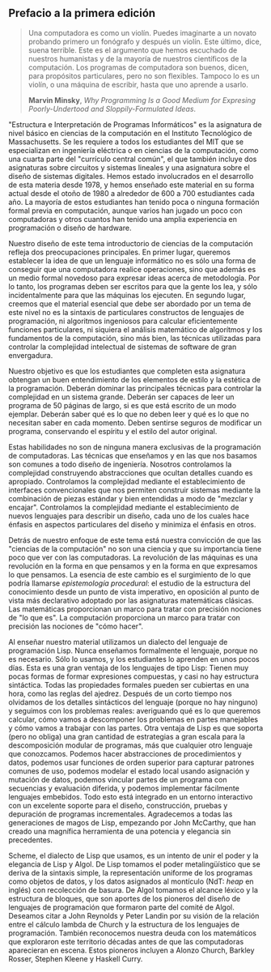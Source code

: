 ## Prefacio a la primera edición

>Una computadora es como un violín. Puedes imaginarte a un novato probando primero un fonógrafo y después un violín. Este último, dice, suena terrible. Este es el argumento que hemos escuchado de nuestros humanistas y de la mayoría de nuestros científicos de la computación. Los programas de computadora son buenos, dicen, para propósitos particulares, pero no son flexibles. Tampoco lo es un violín, o una máquina de escribir, hasta que uno aprende a usarlo.
>
>**Marvin Minsky**, *Why Programming Is a Good Medium for Expresing Poorly-Undertood and Sloppily-Formulated Ideas*.

"Estructura e Interpretación de Programas Informáticos" es la asignatura de nivel básico en ciencias de la computación en el Instituto Tecnológico de Massachusetts. Se les requiere a todos los estudiantes del MIT que se especializan en ingeniería eléctrica o en ciencias de la computación, como una cuarta parte del "currículo central común", el que también incluye dos asignaturas sobre circuitos y sistemas lineales y una asignatura sobre el diseño de sistemas digitales. Hemos estado involucrados en el desarrollo de esta materia desde 1978, y hemos enseñado este material en su forma actual desde el otoño de 1980 a alrededor de 600 a 700 estudiantes cada año. La mayoría de estos estudiantes han tenido poca o ninguna formación formal previa en computación, aunque varios han jugado un poco con computadoras y otros cuantos han tenido una amplia experiencia en programación o diseño de hardware.

Nuestro diseño de este tema introductorio de ciencias de la computación refleja dos preocupaciones principales. En primer lugar, queremos establecer la idea de que un lenguaje informático no es sólo una forma de conseguir que una computadora realice operaciones, sino que además es un medio formal novedoso para expresar ideas acerca de metodología. Por lo tanto, los programas deben ser escritos para que la gente los lea, y sólo incidentalmente para que las máquinas los ejecuten. En segundo lugar, creemos que el material esencial que debe ser abordado por un tema de este nivel no es la sintaxis de particulares constructos de lenguajes de programación, ni algoritmos ingeniosos para calcular eficientemente funciones particulares, ni siquiera el análisis matemático de algorítmos y los fundamentos de la computación, sino más bien, las técnicas utilizadas para controlar la complejidad intelectual de sistemas de software de gran envergadura.

Nuestro objetivo es que los estudiantes que completen esta asignatura obtengan un buen entendimiento de los elementos de estilo y la estética de la programación. Deberán dominar las principales técnicas para controlar la complejidad en un sistema grande. Deberán ser capaces de leer un programa de 50 páginas de largo, si es que está escrito de un modo ejemplar. Deberán saber qué es lo que no deben leer y qué es lo que no necesitan saber en cada momento.  Deben sentirse seguros de modificar un programa, conservando el espíritu y el estilo del autor original.

Estas habilidades no son de ninguna manera exclusivas de la programación de computadoras. Las técnicas que enseñamos y en las que nos basamos son comunes a todo diseño de ingeniería. Nosotros controlamos la complejidad construyendo abstracciones que ocultan detalles cuando es apropiado. Controlamos la complejidad mediante el establecimiento de interfaces convencionales que nos permiten construir sistemas mediante la combinación de piezas estándar y bien entendidas a modo de "mezclar y encajar". Controlamos la complejidad mediante el establecimiento de nuevos lenguajes para describir un diseño, cada uno de los cuales hace énfasis en aspectos particulares del diseño y minimiza el énfasis en otros.

Detrás de nuestro enfoque de este tema está nuestra convicción de que las "ciencias de la computación" no son una ciencia y que su importancia tiene poco que ver con las computadoras. La revolución de las máquinas es una revolución en la forma en que pensamos y en la forma en que expresamos lo que pensamos. La esencia de este cambio es el surgimiento de lo que podría llamarse *epistemología procedural*: el estudio de la estructura del conocimiento desde un punto de vista imperativo, en oposición al punto de vista más declarativo adoptado por las asignaturas matemáticas clásicas. Las matemáticas proporcionan un marco para tratar con precisión nociones de "lo que es". La computación proporciona un marco para tratar con precisión las nociones de "cómo hacer".

Al enseñar nuestro material utilizamos un dialecto del lenguaje de programación Lisp. Nunca enseñamos formalmente el lenguaje, porque no es necesario. Sólo lo usamos, y los estudiantes lo aprenden en unos pocos días. Esta es una gran ventaja de los lenguajes de tipo Lisp: Tienen muy pocas formas de formar expresiones compuestas, y casi no hay estructura sintáctica. Todas las propiedades formales pueden ser cubiertas en una hora, como las reglas del ajedrez. Después de un corto tiempo nos olvidamos de los detalles sintácticos del lenguaje (porque no hay ninguno) y seguimos con los problemas reales: averiguando qué es lo que queremos calcular, cómo vamos a descomponer los problemas en partes manejables y cómo vamos a trabajar con las partes. Otra ventaja de Lisp es que soporta (pero no obliga) una gran cantidad de estrategias a gran escala para la descomposición modular de programas, más que cualquier otro lenguaje que conozcamos. Podemos hacer abstracciones de procedimientos y datos, podemos usar funciones de orden superior para capturar patrones comunes de uso, podemos modelar el estado local usando asignación y mutación de datos, podemos vincular partes de un programa con secuencias y evaluación diferida, y podemos implementar fácilmente lenguajes embebidos. Todo esto está integrado en un entorno interactivo con un excelente soporte para el diseño, construcción, pruebas y depuración de programas incrementales. Agradecemos a todas las generaciones de magos de Lisp, empezando por John McCarthy, que han creado una magnífica herramienta de una potencia y elegancia sin precedentes.

Scheme, el dialecto de Lisp que usamos, es un intento de unir el poder y la elegancia de Lisp y Algol. De Lisp tomamos el poder metalingüístico que se deriva de la sintaxis simple, la representación uniforme de los programas como objetos de datos, y los datos asignados al montículo (NdT: *heap* en inglés) con recolección de basura. De Algol tomamos el alcance léxico y la estructura de bloques, que son aportes de los pioneros del diseño de lenguajes de programación que formaron parte del comité de Algol. Deseamos citar a John Reynolds y Peter Landin por su visión de la relación entre el cálculo lambda de Church y la estructura de los lenguajes de programación. También reconocemos nuestra deuda con los matemáticos que exploraron este territorio décadas antes de que las computadoras aparecieran en escena. Estos pioneros incluyen a Alonzo Church, Barkley Rosser, Stephen Kleene y Haskell Curry.
